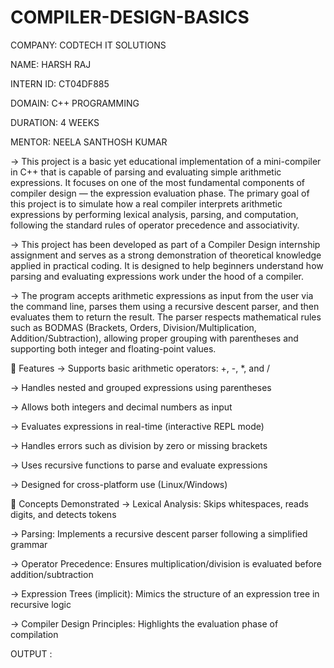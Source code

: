 # COMPILER-DESIGN-BASICS

COMPANY: CODTECH IT SOLUTIONS

NAME: HARSH RAJ

INTERN ID: CT04DF885

DOMAIN: C++ PROGRAMMING

DURATION: 4 WEEKS

MENTOR: NEELA SANTHOSH KUMAR

-> This project is a basic yet educational implementation of a mini-compiler in C++ that is capable of parsing and evaluating simple arithmetic expressions. It focuses on one of the most         fundamental components of compiler design — the expression evaluation phase. The primary goal of this project is to simulate how a real compiler interprets arithmetic expressions by           performing lexical analysis, parsing, and computation, following the standard rules of operator precedence and associativity.

-> This project has been developed as part of a Compiler Design internship assignment and serves as a strong demonstration of theoretical knowledge applied in practical coding. It is designed    to help beginners understand how parsing and evaluating expressions work under the hood of a compiler.

-> The program accepts arithmetic expressions as input from the user via the command line, parses them using a recursive descent parser, and then evaluates them to return the result. The         parser respects mathematical rules such as BODMAS (Brackets, Orders, Division/Multiplication, Addition/Subtraction), allowing proper grouping with parentheses and supporting both integer      and floating-point values.

🎯 Features
-> Supports basic arithmetic operators: +, -, *, and /

-> Handles nested and grouped expressions using parentheses

-> Allows both integers and decimal numbers as input

-> Evaluates expressions in real-time (interactive REPL mode)

-> Handles errors such as division by zero or missing brackets

-> Uses recursive functions to parse and evaluate expressions

-> Designed for cross-platform use (Linux/Windows)

🧠 Concepts Demonstrated
-> Lexical Analysis: Skips whitespaces, reads digits, and detects tokens

-> Parsing: Implements a recursive descent parser following a simplified grammar

-> Operator Precedence: Ensures multiplication/division is evaluated before addition/subtraction

-> Expression Trees (implicit): Mimics the structure of an expression tree in recursive logic

-> Compiler Design Principles: Highlights the evaluation phase of compilation

OUTPUT :

